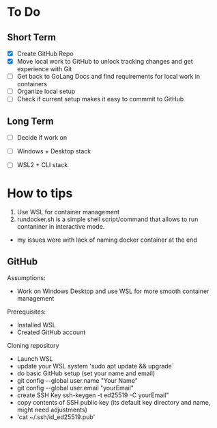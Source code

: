 # To Do
## Short Term
- [x] Create GitHub Repo
- [x] Move local work to GitHub to unlock tracking changes and get experience with Git
- [ ] Get back to GoLang Docs and find requirements for local work in containers
- [ ] Organize local setup
 - [ ] Check if current setup makes it easy to commmit to GitHub
## Long Term 
- [ ] Decide if work on 
 - [ ] Windows + Desktop stack 
 - [ ] WSL2 + CLI stack  


# How to tips
1. Use WSL for container management
2. rundocker.sh is a simple shell script/command that allows to run contaniner in interactive mode.
 - my issues were with lack of naming docker container at the end

## GitHub
Assumptions:
- Work on Windows Desktop and use WSL for more smooth container management

Prerequisites:
- Installed WSL
- Created GitHub account

Cloning repository
- Launch WSL 
 - update your WSL system 'sudo apt update && upgrade`
 - do basic GitHub setup (set your name and email)
  - git config --global user.name "Your Name"
  - git config --global user.email "yourEmail"
- create SSH Key ssh-keygen -t ed25519 -C yourEmail"
 - copy contents of SSH public key (its default key directory and name, might need adjustments)
  - 'cat ~/.ssh/id_ed25519.pub'
